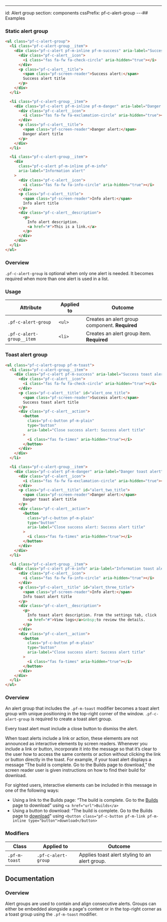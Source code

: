 ---
id: Alert group
section: components
cssPrefix: pf-c-alert-group
---## Examples

### Static alert group

```html
<ul class="pf-c-alert-group">
  <li class="pf-c-alert-group__item">
    <div class="pf-c-alert pf-m-inline pf-m-success" aria-label="Success alert">
      <div class="pf-c-alert__icon">
        <i class="fas fa-fw fa-check-circle" aria-hidden="true"></i>
      </div>
      <p class="pf-c-alert__title">
        <span class="pf-screen-reader">Success alert:</span>
        Success alert title
      </p>
    </div>
  </li>

  <li class="pf-c-alert-group__item">
    <div class="pf-c-alert pf-m-inline pf-m-danger" aria-label="Danger alert">
      <div class="pf-c-alert__icon">
        <i class="fas fa-fw fa-exclamation-circle" aria-hidden="true"></i>
      </div>
      <p class="pf-c-alert__title">
        <span class="pf-screen-reader">Danger alert:</span>
        Danger alert title
      </p>
    </div>
  </li>

  <li class="pf-c-alert-group__item">
    <div
      class="pf-c-alert pf-m-inline pf-m-info"
      aria-label="Information alert"
    >
      <div class="pf-c-alert__icon">
        <i class="fas fa-fw fa-info-circle" aria-hidden="true"></i>
      </div>
      <p class="pf-c-alert__title">
        <span class="pf-screen-reader">Info alert:</span>
        Info alert title
      </p>
      <div class="pf-c-alert__description">
        <p>
          Info alert description.
          <a href="#">This is a link.</a>
        </p>
      </div>
    </div>
  </li>
</ul>

```

### Overview

`.pf-c-alert-group` is optional when only one alert is needed. It becomes required when more than one alert is used in a list.

### Usage

| Attribute                 | Applied to | Outcome                                        |
| ------------------------- | ---------- | ---------------------------------------------- |
| `.pf-c-alert-group`       | `<ul>`     | Creates an alert group component. **Required** |
| `.pf-c-alert-group__item` | `<li>`     | Creates an alert group item. **Required**      |

### Toast alert group

```html isFullscreen
<ul class="pf-c-alert-group pf-m-toast">
  <li class="pf-c-alert-group__item">
    <div class="pf-c-alert pf-m-success" aria-label="Success toast alert">
      <div class="pf-c-alert__icon">
        <i class="fas fa-fw fa-check-circle" aria-hidden="true"></i>
      </div>
      <p class="pf-c-alert__title" id="alert_one_title">
        <span class="pf-screen-reader">Success alert:</span>
        Success toast alert title
      </p>
      <div class="pf-c-alert__action">
        <button
          class="pf-c-button pf-m-plain"
          type="button"
          aria-label="Close success alert: Success alert title"
        >
          <i class="fas fa-times" aria-hidden="true"></i>
        </button>
      </div>
    </div>
  </li>

  <li class="pf-c-alert-group__item">
    <div class="pf-c-alert pf-m-danger" aria-label="Danger toast alert">
      <div class="pf-c-alert__icon">
        <i class="fas fa-fw fa-exclamation-circle" aria-hidden="true"></i>
      </div>
      <p class="pf-c-alert__title" id="alert_two_title">
        <span class="pf-screen-reader">Danger alert:</span>
        Danger toast alert title
      </p>
      <div class="pf-c-alert__action">
        <button
          class="pf-c-button pf-m-plain"
          type="button"
          aria-label="Close success alert: Success alert title"
        >
          <i class="fas fa-times" aria-hidden="true"></i>
        </button>
      </div>
    </div>
  </li>

  <li class="pf-c-alert-group__item">
    <div class="pf-c-alert pf-m-info" aria-label="Information toast alert">
      <div class="pf-c-alert__icon">
        <i class="fas fa-fw fa-info-circle" aria-hidden="true"></i>
      </div>
      <p class="pf-c-alert__title" id="alert_three_title">
        <span class="pf-screen-reader">Info alert:</span>
        Info toast alert title
      </p>
      <div class="pf-c-alert__description">
        <p>
          Info toast alert description. From the settings tab, click
          <a href="#">View logs</a>&nbsp;to review the details.
        </p>
      </div>
      <div class="pf-c-alert__action">
        <button
          class="pf-c-button pf-m-plain"
          type="button"
          aria-label="Close success alert: Success alert title"
        >
          <i class="fas fa-times" aria-hidden="true"></i>
        </button>
      </div>
    </div>
  </li>
</ul>

```

### Overview

An alert group that includes the `.pf-m-toast` modifier becomes a toast alert group with unique positioning in the top-right corner of the window. `.pf-c-alert-group` is required to create a toast alert group.

Every toast alert must include a close button to dismiss the alert.

When toast alerts include a link or action, these elements are not announced as interactive elements by screen readers. Whenever you include a link or button, incorporate it into the message so that it’s clear to the user how to access the same contents or action without clicking the link or button directly in the toast. For example, if your toast alert displays a message “The build is complete. Go to the Builds page to download,” the screen reader user is given instructions on how to find their build for download.

For sighted users, interactive elements can be included in this message in one of the following ways:

-   Using a link to the Builds page: “The build is complete. Go to the [Builds](<>) page to download” using `<a href="url">Builds</a>`
-   Using a button to download: “The build is complete. Go to the Builds page to [download](<>)" using `<button class="pf-c-button pf-m-link pf-m-inline type="button">download</button>`

### Modifiers

| Class         | Applied to          | Outcome                                        |
| ------------- | ------------------- | ---------------------------------------------- |
| `.pf-m-toast` | `.pf-c-alert-group` | Applies toast alert styling to an alert group. |

## Documentation

### Overview

Alert groups are used to contain and align consecutive alerts. Groups can either be embedded alongside a page's content or in the top-right corner as a toast group using the `.pf-m-toast` modifier.
